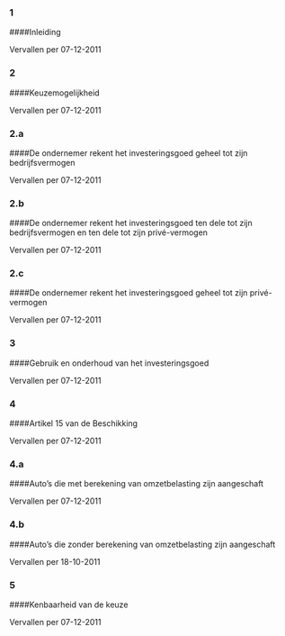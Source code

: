 <meta http-equiv='Content-Type' content='text/html; charset=utf-8' />

### 1  

####Inleiding

Vervallen per 07-12-2011 

### 2  

####Keuzemogelijkheid

Vervallen per 07-12-2011 

### 2.a  

####De ondernemer rekent het investeringsgoed geheel tot zijn bedrijfsvermogen

Vervallen per 07-12-2011 

### 2.b  

####De ondernemer rekent het investeringsgoed ten dele tot zijn bedrijfsvermogen en ten dele tot zijn privé-vermogen

Vervallen per 07-12-2011 

### 2.c  

####De ondernemer rekent het investeringsgoed geheel tot zijn privé-vermogen

Vervallen per 07-12-2011 

### 3  

####Gebruik en onderhoud van het investeringsgoed

Vervallen per 07-12-2011 

### 4  

####Artikel 15 van de Beschikking

Vervallen per 07-12-2011 

### 4.a  

####Auto’s die met berekening van omzetbelasting zijn aangeschaft

Vervallen per 07-12-2011 

### 4.b  

####Auto’s die zonder berekening van omzetbelasting zijn aangeschaft

Vervallen per 18-10-2011 

### 5  

####Kenbaarheid van de keuze

Vervallen per 07-12-2011 

